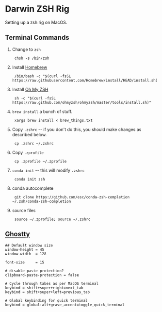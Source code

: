 Darwin ZSH Rig
==============

Setting up a zsh rig on MacOS. 

Terminal Commands
-----------------

1. Change to `zsh`

        chsh -s /bin/zsh

1. Install [Homebrew](https://brew.sh)

        /bin/bash -c "$(curl -fsSL https://raw.githubusercontent.com/Homebrew/install/HEAD/install.sh)"

1. Install [Oh My ZSH](https://ohmyz.sh)

        sh -c "$(curl -fsSL https://raw.github.com/ohmyzsh/ohmyzsh/master/tools/install.sh)"

1. `brew install` a bunch of stuff.

        xargs brew install < brew_things.txt

1. Copy `.zshrc` -- if you don't do this, you should make changes as described below.

        cp .zshrc ~/.zshrc

1. Copy `.zprofile`

        cp .zprofile ~/.zprofile

1. `conda init` -- this will modify `.zshrc`

        conda init zsh

1. conda autocomplete

        git clone https://github.com/esc/conda-zsh-completion ~/.zsh/conda-zsh-completion

1. source files

        source ~/.zprofile; source ~/.zshrc

[Ghostty](https://ghostty.org)
----

```
## Default window size
window-height = 45
window-width  = 128

font-size     = 15

# disable paste protection?
clipboard-paste-protection = false

# Cycle through tabes as per MacOS terminal
keybind = shift+super+right=next_tab
keybind = shift+super+left=previous_tab

# Global keybinding for quick terminal 
keybind = global:alt+grave_accent=toggle_quick_terminal
```
